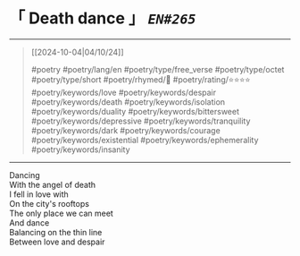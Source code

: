 # &#12300; Death dance &#12301; *`EN#265`*

---

> [[2024-10-04|04/10/24]]
> 
> #poetry 
> #poetry/lang/en 
> #poetry/type/free_verse #poetry/type/octet #poetry/type/short 
> #poetry/rhymed/🔴 
> #poetry/rating/⭐⭐⭐⭐ 
> #poetry/keywords/love #poetry/keywords/despair #poetry/keywords/death #poetry/keywords/isolation #poetry/keywords/duality #poetry/keywords/bittersweet #poetry/keywords/depressive #poetry/keywords/tranquility #poetry/keywords/dark #poetry/keywords/courage #poetry/keywords/existential #poetry/keywords/ephemerality #poetry/keywords/insanity 

---

Dancing  
With the angel of death  
I fell in love with  
On the city's rooftops  
The only place we can meet  
And dance  
Balancing on the thin line  
Between love and despair